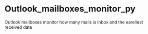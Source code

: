 # Outlook_mailboxes_monitor_py
Outlook mailboxes monitor how many mails is inbox and the eareliest received date
